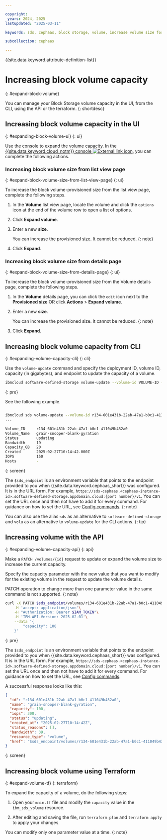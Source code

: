 ```yaml
---

copyright:
 years: 2024, 2025
lastupdated: "2025-03-11"

keywords: sds, cephaas, block storage, volume, increase volume size for cephaas, manage volume, expand volume size, ceph as a service

subcollection: cephaas

---
```


{{site.data.keyword.attribute-definition-list}}

# Increasing block volume capacity
{: #expand-block-volume}

You can manage your Block Storage volume capacity in the UI, from the CLI, using the API or the terraform.
{: shortdesc}

## Increasing block volume capacity in the UI
{: #expanding-block-volume-ui}
{: ui}

Use the console to expand the volume capacity. In the [{{site.data.keyword.cloud_notm}} console ![External link icon](../icons/launch-glyph.svg "External link icon")](https://{DomainName}/software-defined-storage), you can complete the following actions.


### Increasing block volume size from list view page
{: #expand-block-volume-size-from-list-view-page}
{: ui}

To increase the block volume-provisioned size from the list view page, complete the following steps.

1. In the **Volume** list view page, locate the volume and click the `options` icon at the end of the volume row to open a list of options.
3. Click **Expand volume**.
2. Enter a new **size**.

    You can increase the provisioned size. It cannot be reduced.
    {: note}

3. Click **Expand**.


### Increasing block volume size from details page
{: #expand-block-volume-size-from-details-page}
{: ui}

To increase the block volume-provisioned size from the Volume details page, complete the following steps.

1. In the **Volume** details page, you can click the `edit` icon next to the **Provisioned size** OR click **Actions** > **Expand volume**.
2. Enter a new **size**.

    You can increase the provisioned size. It cannot be reduced.
    {: note}

3. Click **Expand**.



## Increasing block volume capacity from CLI
{: #expanding-volume-capacity-cli}
{: cli}

Use the `volume-update` command and specify the deployment ID, volume ID, capacity (in gigabytes), and endpoint to update the capacity of a volume.

```sh
ibmcloud software-defined-storage volume-update --volume-id VOLUME-ID --capacity CAPACITY --url string
```
{: pre}

See the following example.

```bash

ibmcloud sds volume-update --volume-id r134-601e431b-22ab-47a1-b0c1-411049b432a0 --capacity 20 --url $sds_endpoint
...

Volume_ID     r134-601e431b-22ab-47a1-b0c1-411049b432a0
Volume_Name   grain-snooper-blank-gyration
Status        updating
Bandwidth     19
Capacity_GB   20
Created       2025-02-27T10:14:42.000Z
IOPS          150
Hosts         -
```
{: screen}

The `$sds_endpoint` is an environment variable that points to the endpoint provided to you when {{site.data.keyword.cephaas_short}} was configured. It is in the URL form. For example, `https://sds-cephaas.<cephaas-instance-id>.software-defined-storage.appdomain.cloud:{port number}/v1`. You can set the URL once and then not have to add it for every command. For guidance on how to set the URL, see [Config commands](/docs/cephaas?topic=cephaas-ic-sds-cli-reference&interface=cli#ic-config-commands).
{: note}

You can also use the alias `sds` as an alternative to `software-defined-storage` and `volu` as an alternative to `volume-update` for the CLI actions.
{: tip}


## Increasing volume with the API
{: #expanding-volume-capacity-api}
{: api}

Make a `PATCH /volumes/{id}` request to update or expand the volume size to increase the current capacity.

Specify the capacity parameter with the new value that you want to modify for the existing volume in the request to update the volume details.

PATCH operation to change more than one parameter value in the same command is not supported.
{: note}


```sh
curl -X PATCH $sds_endpoint/volumes/r134-601e431b-22ab-47a1-b0c1-411049b432a0\
    -H 'accept: application/json'\
    -H "Authorization: Bearer $IAM_TOKEN"\
    -H 'IBM-API-Version: 2025-02-01'\
    --data '{
        "capacity": 100
    }'
```
{: pre}

The `$sds_endpoint` is an environment variable that points to the endpoint provided to you when {{site.data.keyword.cephaas_short}} was configured. It is in the URL form. For example, `https://sds-cephaas.<cephaas-instance-id>.software-defined-storage.appdomain.cloud:{port number}/v1`. You can set the URL once and then not have to add it for every command. For guidance on how to set the URL, see [Config commands](/docs/cephaas?topic=cephaas-ic-sds-cli-reference&interface=cli#ic-config-commands).

A successful response looks like this:

```json
{
  "id": "r134-601e431b-22ab-47a1-b0c1-411049b432a0",
  "name": "grain-snooper-blank-gyration",
  "capacity": 100,
  "iops": 300,
  "status": "updating",
  "created_at": "2025-02-27T10:14:42Z",
  "status_reasons": [],
  "bandwidth": 39,
  "resource_type": "volume",
  "href": "$sds_endpoint/volumes/r134-601e431b-22ab-47a1-b0c1-411049b432a0"
}
```
{: screen}


## Increasing block volume using Terraform
{: #expand-volume-tf}
{: terraform}

To expand the capacity of a volume, do the following steps:

1. Open your `main.tf` file and modify the `capacity` value in the `ibm_sds_volume` resource.

2. After editing and saving the file, run `terraform plan` and `terraform apply` to apply your changes.

You can modify only one parameter value at a time.
{: note}
